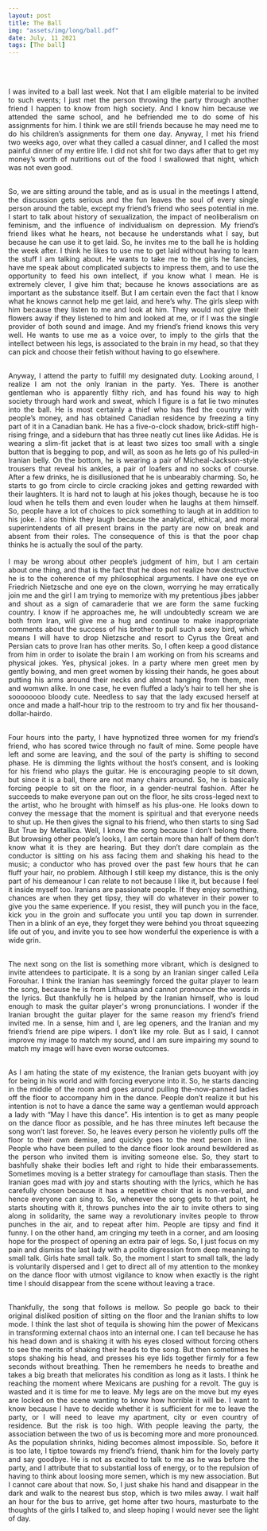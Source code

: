 ```yaml
---
layout: post
title: The Ball
img: "assets/img/long/ball.pdf"
date: July, 11 2021
tags: [The ball]
---
```


<br><br>
<div align="justify">


I was invited to a ball last week. Not that I am eligible material to be invited to such events; I just met the person throwing the party through another friend I happen to know from high society. And I know him because we attended the same school, and he befriended me to do some of his assignments for him. I think we are still friends because he may need me to do his children’s assignments for them one day. Anyway, I met his friend two weeks ago, over what they called a casual dinner, and I called the most painful dinner of my entire life. I did not shit for two days after that to get my money’s worth of nutritions out of the food I swallowed that night, which was not even good. <br><br>

So, we are sitting around the table, and as is usual in the meetings I attend, the discussion gets serious and the fun leaves the soul of every single person around the table, except my friend’s friend who sees potential in me. I start to talk about history of sexualization, the impact of neoliberalism on feminism, and the influence of individualism on depression. My friend’s friend likes what he hears, not because he understands what I say, but because he can use it to get laid. So, he invites me to the ball he is holding the week after. I think he likes to use me to get laid without having to learn the stuff I am talking about. He wants to take me to the girls he fancies, have me speak about complicated subjects to impress them, and to use the opportunity to feed his own intellect, if you know what I mean. He is extremely clever, I give him that; because he knows associations are as important as the substance itself. But I am certain even the fact that I know what he knows cannot help me get laid, and here’s why. The girls sleep with him because they listen to me and look at him. They would not give their flowers away if they listened to him and looked at me, or if I was the single provider of both sound and image. And my friend’s friend knows this very well. He wants to use me as a voice over, to imply to the girls that the intellect between his legs, is associated to the brain in my head, so that they can pick and choose their fetish without having to go elsewhere. <br><br>

Anyway, I attend the party to fulfill my designated duty. Looking around, I realize I am not the only Iranian in the party. Yes. There is another gentleman who is apparently filthy rich, and has found his way to high society through hard work and sweat, which I figure is a fat lie two minutes into the ball. He is most certainly a thief who has fled the country with people’s money, and has obtained Canadian residence by freezing a tiny part of it in a Canadian bank. He has a five-o-clock shadow, brick-stiff high-rising fringe, and a sideburn that has three neatly cut lines like Adidas. He is wearing a slim-fit jacket that is at least two sizes too small with a single button that is begging to pop, and will, as soon as he lets go of his pulled-in Iranian belly. On the bottom, he is wearing a pair of Micheal-Jackson-style trousers that reveal his ankles, a pair of loafers and no socks of course. After a few drinks, he is disillusioned that he is unbearably charming. So, he starts to go from circle to circle cracking jokes and getting rewarded with their laughters. It is hard not to laugh at his jokes though, because he is too loud when he tells them and even louder when he laughs at them himself. So, people have a lot of choices to pick something to laugh at in addition to his joke. I also think they laugh because the analytical, ethical, and moral superintendents of all present brains in the party are now on break and absent from their roles. The consequence of this is that the poor chap thinks he is actually the soul of the party. 
<br><br>
I may be wrong about other people’s judgment of him, but I am certain about one thing, and that is the fact that he does not realize how destructive he is to the coherence of my philosophical arguments. I have one eye on Friedrich Nietzsche and one eye on the clown, worrying he may erratically join me and the girl I am trying to memorize with my pretentious jibes jabber and shout as a sign of camaraderie that we are form the same fucking country. I know if he approaches me, he will undoubtedly scream we are both from Iran, will give me a hug and continue to make inappropriate comments about the success of his brother to pull such a sexy bird, which means I will have to drop Nietzsche and resort to Cyrus the Great and Persian cats to prove Iran has other merits. So, I often keep a good distance from him in order to isolate the brain I am working on from his screams and physical jokes. Yes, physical jokes. In a party where men greet men by gently bowing, and men greet women by kissing their hands, he goes about putting his arms around their necks and almost hanging from them, men and womwn alike. In one case, he even fluffed a lady’s hair to tell her she is soooooooo bloody cute. Needless to say that the lady excused herself at once and made a half-hour trip to the restroom to try and fix her thousand-dollar-hairdo.<br><br>

Four hours into the party, I have hypnotized three women for my friend’s friend, who has scored twice through no fault of mine. Some people have left and some are leaving, and the soul of the party is shifting to second phase. He is dimming the lights without the host’s consent, and is looking for his friend who plays the guitar. He is encouraging people to sit down, but since it is a ball, there are not many chairs around. So, he is basically forcing people to sit on the floor, in a gender-neutral fashion. After he succeeds to make everyone pan out on the floor, he sits cross-leged next to the artist, who he brought with himself as his plus-one. He looks down to convey the message that the moment is spiritual and that everyone needs to shut up. He then gives the signal to his friend, who then starts to sing Sad But True by Metallica. Well, I know the song because I don’t belong there. But browsing other people’s looks, I am certain more than half of them don’t know what it is they are hearing. But they don’t dare complain as the conductor is sitting on his ass facing them and shaking his head to the music; a conductor who has proved over the past few hours that he can fluff your hair, no problem. Although I still keep my distance, this is the only part of his demeanour I can relate to not because I like it, but because I feel it inside myself too. Iranians are passionate people. If they enjoy something, chances are when they get tipsy, they will do whatever in their power to give you the same experience. If you resist, they will punch you in the face, kick you in the groin and suffocate you until you tap down in surrender. Then in a blink of an eye, they forget they were behind you throat squeezing life out of you, and invite you to see how wonderful the experience is with a wide grin. <br><br>

The next song on the list is something more vibrant, which is designed to invite attendees to participate. It is a song by an Iranian singer called Leila Forouhar. I think the Iranian has seemingly forced the guitar player to learn the song, because he is from Lithuania and cannot pronounce the words in the lyrics. But thankfully he is helped by the Iranian himself, who is loud enough to mask the guitar player's wrong pronunciations. I wonder if the Iranian brought the guitar player for the same reason my friend’s friend invited me. In a sense, him and I, are leg openers, and the Iranian and my friend’s friend are pipe wipers. I don’t like my role. But as I said, I cannot improve my image to match my sound, and I am sure impairing my sound to match my image will have even worse outcomes. <br><br>
  
As I am hating the state of my existence, the Iranian gets buoyant with joy for being in his world and with forcing everyone into it. So, he starts dancing in the middle of the room and goes around pulling the-now-panned ladies off the floor to accompany him in the dance. People don’t realize it but his intention is not to have a dance the same way a gentleman would approach a lady with “May I have this dance”. His intention is to get as many people on the dance floor as possible, and he has three minutes left because the song won’t last forever. So, he leaves every person he violently pulls off the floor to their own demise, and quickly goes to the next person in line. People who have been pulled to the dance floor look around bewildered as the person who invited them is inviting someone else. So, they start to bashfully shake their bodies left and right to hide their embarassements. Sometimes moving is a better strategy for camouflage than stasis. Then the Iranian goes mad with joy and starts shouting with the lyrics, which he has carefully chosen because it has a repetitive choir that is non-verbal, and hence everyone can sing to. So, whenever the song gets to that point, he starts shouting with it, throws punches into the air to invite others to sing along in solidarity, the same way a revolutionary invites people to throw punches in the air, and to repeat after him. People are tipsy and find it funny. I on the other hand, am cringing my teeth in a corner, and am loosing hope for the prospect of opening an extra pair of legs. So, I just focus on my pain and dismiss the last lady with a polite digression from deep meaning to small talk. Girls hate small talk. So, the moment I start to small talk, the lady is voluntarily dispersed and I get to direct all of my attention to the monkey on the dance floor with utmost vigilance to know when exactly is the right time I should disappear from the scene without leaving a trace. <br><br>

Thankfully, the song that follows is mellow. So people go back to their original disliked position of sitting on the floor and the Iranian shifts to low mode. I think the last shot of tequila is showing him the power of Mexicans in transforming external chaos into an internal one. I can tell because he has his head down and is shaking it with his eyes closed without forcing others to see the merits of shaking their heads to the song. But then sometimes he stops shaking his head, and presses his eye lids together firmly for a few seconds without breathing. Then he remembers he needs to breathe and takes a big breath that meliorates his condition as long as it lasts. I think he reaching the moment where Mexicans are pushing for a revolt. The guy is wasted and it is time for me to leave. My legs are on the move but my eyes are locked on the scene wanting to know how horrible it will be. I want to know because I have to decide whether it is sufficient for me to leave the party, or I will need to leave my apartment, city or even country of residence. But the risk is too high. With people leaving the party, the association between the two of us is becoming more and more pronounced. As the population shrinks, hiding becomes almost impossible. So, before it is too late, I tiptoe towards my friend’s friend, thank him for the lovely party and say goodbye. He is not as excited to talk to me as he was before the party, and I attribute that to substantial loss of energy, or to the repulsion of having to think about loosing more semen, which is my new association. But I cannot care about that now. So, I just shake his hand and disappear in the dark and walk to the nearest bus stop, which is two miles away. I wait half an hour for the bus to arrive, get home after two hours, masturbate to the thoughts of the girls I talked to, and sleep hoping I would never see the light of day.  <br><br>




</div>
<br><br>
<br><br>
<br><br>
<br><br>
<br><br>
<br><br>
